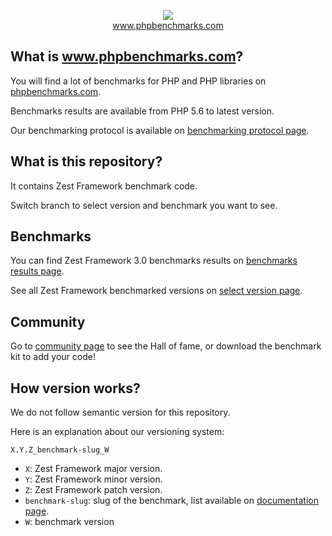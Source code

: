 <p align="center">
  <img src="http://www.phpbenchmarks.com/images/logo_github.png">
  <br>
  <a href="http://www.phpbenchmarks.com" target="_blank">www.phpbenchmarks.com</a>
</p>

## What is www.phpbenchmarks.com?

You will find a lot of benchmarks for PHP and PHP libraries on [phpbenchmarks.com](http://www.phpbenchmarks.com).

Benchmarks results are available from PHP 5.6 to latest version.

Our benchmarking protocol is available on [benchmarking protocol page](http://www.phpbenchmarks.com/en/documentation/benchmarking-protocol).

## What is this repository?

It contains Zest Framework benchmark code.

Switch branch to select version and benchmark you want to see.

## Benchmarks

You can find Zest Framework 3.0 benchmarks results on
[benchmarks results page](http://www.phpbenchmarks.com/en/benchmark/zest-framework/3.0).

See all Zest Framework benchmarked versions on [select version page](http://www.phpbenchmarks.com/en/benchmark/zest-framework/version).

## Community

Go to [community page](http://www.phpbenchmarks.com/en/community) to see the Hall of fame, or download the benchmark kit to add your code!

## How version works?

We do not follow semantic version for this repository.

Here is an explanation about our versioning system:

`X.Y.Z_benchmark-slug_W`

* `X`: Zest Framework major version.
* `Y`: Zest Framework minor version.
* `Z`: Zest Framework patch version.
* `benchmark-slug`: slug of the benchmark, list available on [documentation page](http://www.phpbenchmarks.com/en/documentation).
* `W`: benchmark version
